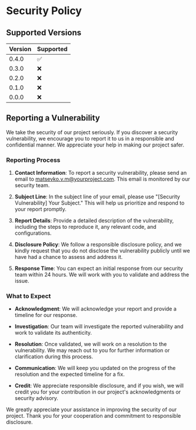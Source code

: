 # Security Policy

## Supported Versions

| Version | Supported          |
|---------|--------------------|
| 0.4.0   | :white_check_mark: |
| 0.3.0   | :x:                |
| 0.2.0   | :x:                |
| 0.1.0   | :x:                |
| 0.0.0   | :x:                |

## Reporting a Vulnerability

We take the security of our project seriously. If you discover a security vulnerability, we encourage you to report it to us in a responsible and confidential manner. We appreciate your help in making our project safer.

### Reporting Process

1. **Contact Information**: To report a security vulnerability, please send an email to [matsevko.v.m@yourproject.com](mailto:matsevko.v.m@gmail.com). This email is monitored by our security team.

2. **Subject Line**: In the subject line of your email, please use "[Security Vulnerability] Your Subject." This will help us prioritize and respond to your report promptly.

3. **Report Details**: Provide a detailed description of the vulnerability, including the steps to reproduce it, any relevant code, and configurations.

4. **Disclosure Policy**: We follow a responsible disclosure policy, and we kindly request that you do not disclose the vulnerability publicly until we have had a chance to assess and address it.

5. **Response Time**: You can expect an initial response from our security team within 24 hours. We will work with you to validate and address the issue.

### What to Expect

- **Acknowledgment**: We will acknowledge your report and provide a timeline for our response.

- **Investigation**: Our team will investigate the reported vulnerability and work to validate its authenticity.

- **Resolution**: Once validated, we will work on a resolution to the vulnerability. We may reach out to you for further information or clarification during this process.

- **Communication**: We will keep you updated on the progress of the resolution and the expected timeline for a fix.

- **Credit**: We appreciate responsible disclosure, and if you wish, we will credit you for your contribution in our project's acknowledgments or security advisory.

We greatly appreciate your assistance in improving the security of our project. Thank you for your cooperation and commitment to responsible disclosure.

